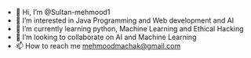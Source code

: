 - 👋 Hi, I’m @Sultan-mehmood1
- 👀 I’m interested in Java Programming and Web development and AI
- 🌱 I’m currently learning python, Machine Learning and Ethical Hacking
- 💞️ I’m looking to collaborate on AI and Machine Learning
- 📫 How to reach me mehmoodmachak@gmail.com

<!---
Sultan-mehmood1/Sultan-mehmood1 is a ✨ special ✨ repository because its `README.md` (this file) appears on your GitHub profile.
You can click the Preview link to take a look at your changes.
--->
